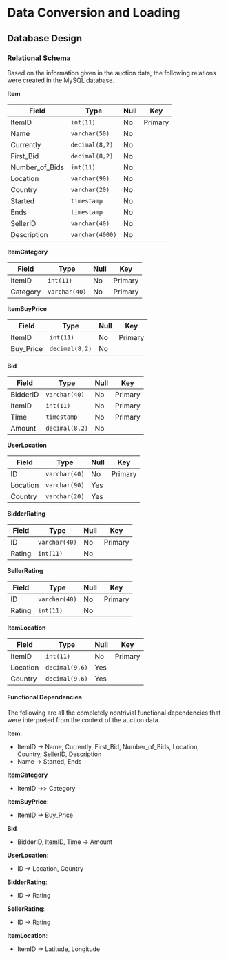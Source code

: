 # Data Conversion and Loading

## Database Design

### Relational Schema

Based on the information given in the auction data, the following relations
were created in the MySQL database.

**Item**

| Field          | Type            | Null | Key     |
| -------------- | --------------- | ---- | ------- |
| ItemID         | `int(11)`       | No   | Primary |
| Name           | `varchar(50)`   | No   |         |
| Currently      | `decimal(8,2)`  | No   |         |
| First_Bid      | `decimal(8,2)`  | No   |         |
| Number_of_Bids | `int(11)`       | No   |         |
| Location       | `varchar(90)`   | No   |         |
| Country        | `varchar(20)`   | No   |         |
| Started        | `timestamp`     | No   |         |
| Ends           | `timestamp`     | No   |         |
| SellerID       | `varchar(40)`   | No   |         |
| Description    | `varchar(4000)` | No   |         |

**ItemCategory**

| Field          | Type            | Null | Key     |
| -------------- | --------------- | ---- | ------- |
| ItemID         | `int(11)`       | No   | Primary |
| Category       | `varchar(40)`   | No   | Primary |

**ItemBuyPrice**

| Field          | Type            | Null | Key     |
| -------------- | --------------- | ---- | ------- |
| ItemID         | `int(11)`       | No   | Primary |
| Buy_Price      | `decimal(8,2)`  | No   |         |

**Bid**

| Field          | Type            | Null | Key     |
| -------------- | --------------- | ---- | ------- |
| BidderID       | `varchar(40)`   | No   | Primary |
| ItemID         | `int(11)`       | No   | Primary |
| Time           | `timestamp`     | No   | Primary |
| Amount         | `decimal(8,2)`  | No   |         |

**UserLocation**

| Field          | Type            | Null | Key     |
| -------------- | --------------- | ---- | ------- |
| ID             | `varchar(40)`   | No   | Primary |
| Location       | `varchar(90)`   | Yes  |         |
| Country        | `varchar(20)`   | Yes  |         |

**BidderRating**

| Field          | Type            | Null | Key     |
| -------------- | --------------- | ---- | ------- |
| ID             | `varchar(40)`   | No   | Primary |
| Rating         | `int(11)`       | No   |         |

**SellerRating**

| Field          | Type            | Null | Key     |
| -------------- | --------------- | ---- | ------- |
| ID             | `varchar(40)`   | No   | Primary |
| Rating         | `int(11)`       | No   |         |

**ItemLocation**

| Field          | Type            | Null | Key     |
| -------------- | --------------- | ---- | ------- |
| ItemID         | `int(11)`       | No   | Primary |
| Location       | `decimal(9,6)`  | Yes  |         |
| Country        | `decimal(9,6)`  | Yes  |         |

#### Functional Dependencies

The following are all the completely nontrivial functional dependencies that
were interpreted from the context of the auction data. 

**Item**:

  * ItemID -> Name, Currently, First_Bid, Number_of_Bids, Location, Country, SellerID, Description
  * Name -> Started, Ends

**ItemCategory**

  * ItemID ->> Category

**ItemBuyPrice**:

  * ItemID -> Buy_Price

**Bid**

  * BidderID, ItemID, Time -> Amount

**UserLocation**:

  * ID -> Location, Country

**BidderRating**:

  * ID -> Rating

**SellerRating**:

  * ID -> Rating

**ItemLocation**:

  * ItemID -> Latitude, Longitude

